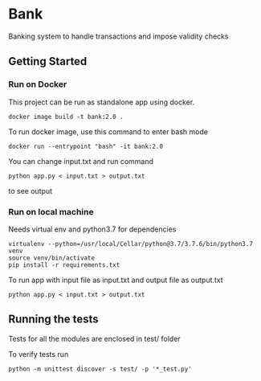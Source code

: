 # Bank

Banking system to handle transactions and impose validity checks

## Getting Started


### Run on Docker

This project can be run as standalone app using docker.

```
docker image build -t bank:2.0 .

```
To run docker image, use this command to enter bash mode
```
docker run --entrypoint "bash" -it bank:2.0

```
You can change input.txt and run command
```
python app.py < input.txt > output.txt

```
to see output

### Run on local machine

Needs virtual env and python3.7 for dependencies

```
virtualenv --python=/usr/local/Cellar/python@3.7/3.7.6/bin/python3.7 venv
source venv/bin/activate
pip install -r requirements.txt

```
To run app with input file as input.txt and output file as output.txt
```
python app.py < input.txt > output.txt

```
## Running the tests

Tests for all the modules are enclosed in test/ folder


To verify tests run
```
python -m unittest discover -s test/ -p '*_test.py'
```